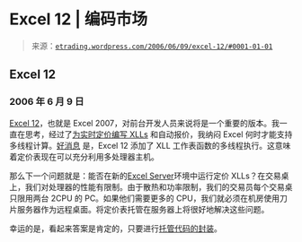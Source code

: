 <!--yml

category: 未分类

date: 2024-05-12 19:52:52

-->

# Excel 12 | 编码市场

> 来源：[`etrading.wordpress.com/2006/06/09/excel-12/#0001-01-01`](https://etrading.wordpress.com/2006/06/09/excel-12/#0001-01-01)

## Excel 12

### 2006 年 6 月 9 日

[Excel 12](http://blogs.msdn.com/excel/)，也就是 Excel 2007，对前台开发人员来说将是一个重要的版本。我一直在思考，经过了[为实时定价编写 XLLs](https://etrading.wordpress.com/excel/) 和自动报价，我纳闷 Excel 何时才能支持多线程计算。[好消息](http://blogs.msdn.com/excel/archive/2006/01/03/508985.aspx) 是，Excel 12 添加了 XLL 工作表函数的多线程执行。这意味着定价表现在可以充分利用多处理器主机。

那么下一个问题就是：能否在新的[Excel Server](http://blogs.msdn.com/excel/archive/category/11361.aspx)环境中运行定价 XLLs？在交易桌上，我们对处理器的性能有限制。由于散热和功率限制，我们的交易员每个交易桌只限用两台 2CPU 的 PC。如果他们需要更多的 CPU，我们就必须在机房使用刀片服务器作为远程桌面。将定价表托管在服务器上将很好地解决这些问题。

幸运的是，看起来答案是肯定的，只要进行[托管代码的封装](http://blogs.msdn.com/excel/archive/2006/05/03/589094.aspx)。
